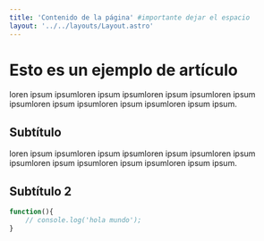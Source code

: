 ```yaml
---
title: 'Contenido de la página' #importante dejar el espacio
layout: '../../layouts/Layout.astro' 
---
```


# Esto es un ejemplo de artículo
loren ipsum ipsumloren ipsum ipsumloren ipsum ipsumloren ipsum ipsumloren ipsum ipsumloren ipsum ipsumloren ipsum ipsum.

## Subtítulo

loren ipsum ipsumloren ipsum ipsumloren ipsum ipsumloren ipsum ipsumloren ipsum ipsumloren ipsum ipsumloren ipsum ipsum.

## Subtítulo 2

```javascript
function(){
    // console.log('hola mundo'); 
}
```
